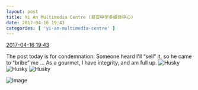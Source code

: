 ```yaml
---
layout: post
title: Yi An Multimedia Centre (易安中学多媒体中心)
date: 2017-04-16 19:43
categories: [ 'yi-an-multimedia-centre' ]
---
```


<div class="weibo-info">
  <a href="http://weibo.com/6196825252/EENOq1Lvk">2017-04-16 19:43</a>
</div>

The post today is for condemnation: Someone heard I'll “sell” it, so he came to “bribe” me … As a gourmet, I have integrity, and am full up. ![Husky](http://img.t.sinajs.cn/t4/appstyle/expression/ext/normal/74/moren_hashiqi_org.png)![Husky](http://img.t.sinajs.cn/t4/appstyle/expression/ext/normal/74/moren_hashiqi_org.png)
![Husky](http://img.t.sinajs.cn/t4/appstyle/expression/ext/normal/74/moren_hashiqi_org.png)

<!-- more -->

![Image](http://wx1.sinaimg.cn/mw690/006Lnfkogy1feoraz06w1j30qo0qowlf.jpg)
